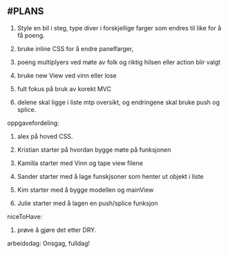#PLANS
---
1. Style en bil i steg, type diver i forskjellige 
   farger som endres til like for å få poeng.

2. bruke inline CSS for å endre panelfarger,

3. poeng multiplyers ved møte av folk og riktig hilsen eller action blir valgt

4. bruke new View ved vinn eller lose

5. fult fokus på bruk av korekt MVC

6. delene skal ligge i liste mtp oversikt, og endringene skal bruke push og splice.


oppgavefordeling:

1. alex på hoved CSS.

2. Kristian starter på hvordan bygge møte på funksjonen

3. Kamilla starter med Vinn og tape view filene

4. Sander starter med å lage funskjsoner som henter ut objekt i liste

5. Kim starter med å bygge modellen og mainView

6. Julie starter med å lagen en push/splice funksjon



niceToHave:

1. prøve å gjøre det etter DRY.



arbeidsdag: Onsgag, fulldag!